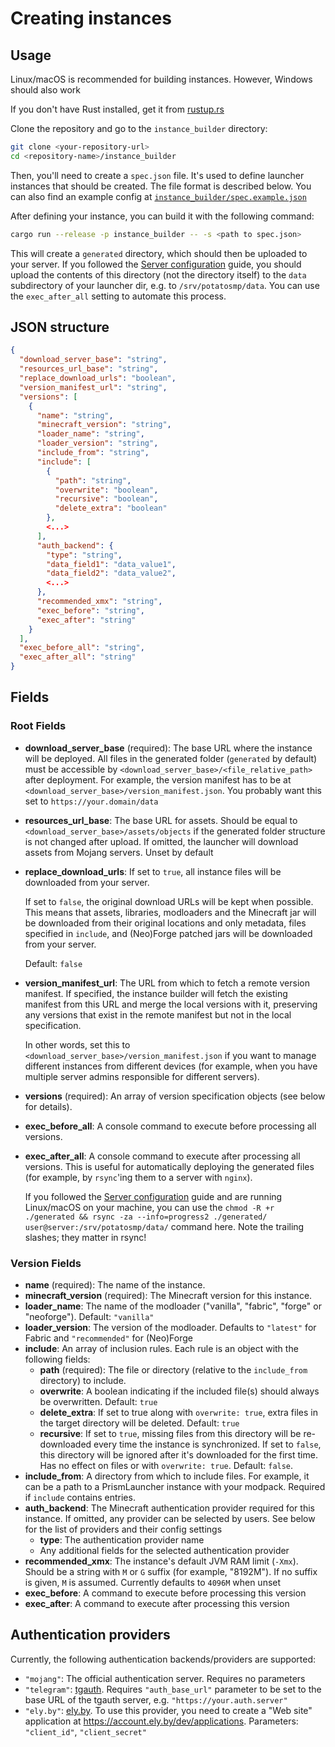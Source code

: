 # Creating instances

## Usage

Linux/macOS is recommended for building instances. However, Windows should also work

If you don't have Rust installed, get it from [rustup.rs](https://rustup.rs)

Clone the repository and go to the `instance_builder` directory:
```bash
git clone <your-repository-url>
cd <repository-name>/instance_builder
```

Then, you'll need to create a `spec.json` file. It's used to define launcher instances that should be created. The file format is described below. You can also find an example config at [`instance_builder/spec.example.json`](https://github.com/Petr1Furious/potato_launcher/blob/master/instance_builder/spec.example.json)

After defining your instance, you can build it with the following command:

```bash
cargo run --release -p instance_builder -- -s <path to spec.json>
```

This will create a `generated` directory, which should then be uploaded to your server. If you followed the [Server configuration](/setting-up/server) guide, you should upload the contents of this directory (not the directory itself) to the `data` subdirectory of your launcher dir, e.g. to `/srv/potatosmp/data`. You can use the `exec_after_all` setting to automate this process.

## JSON structure

```json
{
  "download_server_base": "string",
  "resources_url_base": "string",
  "replace_download_urls": "boolean",
  "version_manifest_url": "string",
  "versions": [
    {
      "name": "string",
      "minecraft_version": "string",
      "loader_name": "string",
      "loader_version": "string",
      "include_from": "string",
      "include": [
        {
          "path": "string",
          "overwrite": "boolean",
          "recursive": "boolean",
          "delete_extra": "boolean"
        },
        <...>
      ],
      "auth_backend": {
        "type": "string",
        "data_field1": "data_value1",
        "data_field2": "data_value2",
        <...>
      },
      "recommended_xmx": "string",
      "exec_before": "string",
      "exec_after": "string"
    }
  ],
  "exec_before_all": "string",
  "exec_after_all": "string"
}
```

## Fields


### Root Fields

- **download_server_base** (required): The base URL where the instance will be deployed. All files in the generated folder (`generated` by default) must be accessible by `<download_server_base>/<file_relative_path>` after deployment. For example, the version manifest has to be at `<download_server_base>/version_manifest.json`. You probably want this set to `https://your.domain/data`
- **resources_url_base**: The base URL for assets. Should be equal to `<download_server_base>/assets/objects` if the generated folder structure is not changed after upload. If omitted, the launcher will download assets from Mojang servers. Unset by default
- **replace_download_urls**:
  If set to `true`, all instance files will be downloaded from your server.
  
  If set to `false`, the original download URLs will be kept when possible. This means that assets, libraries, modloaders and the Minecraft jar will be downloaded from their original locations and only metadata, files specified in `include`, and (Neo)Forge patched jars will be downloaded from your server.
  
  Default: `false`
- **version_manifest_url**: The URL from which to fetch a remote version manifest. If specified, the instance builder will fetch the existing manifest from this URL and merge the local versions with it, preserving any versions that exist in the remote manifest but not in the local specification.

  In other words, set this to `<download_server_base>/version_manifest.json` if you want to manage different instances from different devices (for example, when you have multiple server admins responsible for different servers).
- **versions** (required): An array of version specification objects (see below for details).
- **exec_before_all**: A console command to execute before processing all versions.
- **exec_after_all**: A console command to execute after processing all versions. This is useful for automatically deploying the generated files (for example, by `rsync`'ing them to a server with `nginx`).

  If you followed the [Server configuration](/setting-up/server) guide and are running Linux/macOS on your machine, you can use the `chmod -R +r ./generated && rsync -za --info=progress2 ./generated/ user@server:/srv/potatosmp/data/` command here. Note the trailing slashes; they matter in rsync!

### Version Fields

- **name** (required): The name of the instance.
- **minecraft_version** (required): The Minecraft version for this instance.
- **loader_name**: The name of the modloader ("vanilla", "fabric", "forge" or "neoforge"). Default: `"vanilla"`
- **loader_version**: The version of the modloader. Defaults to `"latest"` for Fabric and `"recommended"` for (Neo)Forge
- **include**: An array of inclusion rules. Each rule is an object with the following fields:
  - **path** (required): The file or directory (relative to the `include_from` directory) to include.
  - **overwrite**: A boolean indicating if the included file(s) should always be overwritten. Default: `true`
  - **delete_extra**: If set to true along with `overwrite: true`, extra files in the target directory will be deleted. Default: `true`
  - **recursive**:
    If set to `true`, missing files from this directory will be re-downloaded every time the instance is synchronized. If set to `false`, this directory will be ignored after it's downloaded for the first time. Has no effect on files or with `overwrite: true`. Default: `false`.
- **include_from**: A directory from which to include files. For example, it can be a path to a PrismLauncher instance with your modpack. Required if `include` contains entries.
- **auth_backend**: The Minecraft authentication provider required for this instance. If omitted, any provider can be selected by users. See below for the list of providers and their config settings
  - **type**: The authentication provider name
  - Any additional fields for the selected authentication provider
- **recommended_xmx**: The instance's default JVM RAM limit (`-Xmx`). Should be a string with `M` or `G` suffix (for example, "8192M"). If no suffix is given, `M` is assumed. Currently defaults to `4096M` when unset
- **exec_before**: A command to execute before processing this version
- **exec_after**: A command to execute after processing this version

## Authentication providers

Currently, the following authentication backends/providers are supported:

- `"mojang"`: The official authentication server. Requires no parameters
- `"telegram"`: [tgauth](https://foxlab.dev/minecraft/tgauth-backend). Requires `"auth_base_url"` parameter to be set to the base URL of the tgauth server, e.g. `"https://your.auth.server"`
- `"ely.by"`: [ely.by](https://ely.by). To use this provider, you need to create a "Web site" application at https://account.ely.by/dev/applications. Parameters: `"client_id"`, `"client_secret"`
